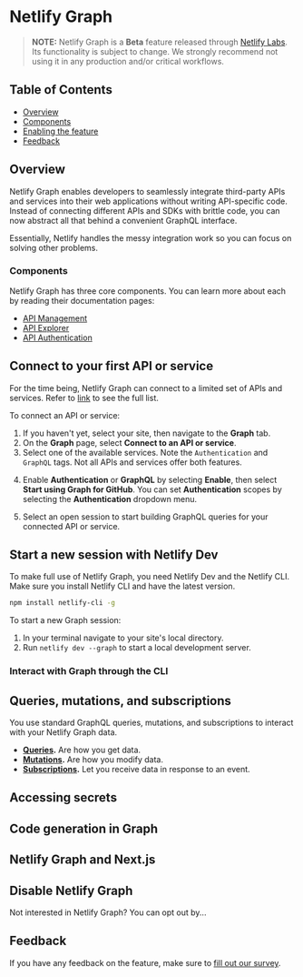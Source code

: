 # Netlify Graph

> **NOTE:** Netlify Graph is a **Beta** feature released through [Netlify Labs](https://www.netlify.com/blog/2021/03/31/test-drive-netlify-beta-features-with-netlify-labs/). Its functionality is subject to change. We strongly recommend not using it in any production and/or critical workflows.

## Table of Contents

- [Overview](#overview)
- [Components](#components)
- [Enabling the feature](#enabling-the-feature)
- [Feedback](#feedback)

## Overview

Netlify Graph enables developers to seamlessly integrate third-party APIs and services into their web applications without writing API-specific code. Instead of connecting different APIs and SDKs with brittle code, you can now abstract all that behind a convenient GraphQL interface.

Essentially, Netlify handles the messy integration work so you can focus on solving other problems.

### Components

Netlify Graph has three core components. You can learn more about each by reading their documentation pages:

- [API Management](api-management.md)
- [API Explorer](api-explorer.md)
- [API Authentication](api-authentication.md)

## Connect to your first API or service
<!-- TODO: Add screenshot of zero state `/sites/netlify-graph-ui-text/graph`. Need to wait until UI is more stable. -->

For the time being, Netlify Graph can connect to a limited set of APIs and services. Refer to [link]() to see the full list.

To connect an API or service:
1. If you haven't yet, select your site, then navigate to the **Graph** tab. 
2. On the **Graph** page, select **Connect to an API or service**.
3. Select one of the available services.
  Note the `Authentication` and `GraphQL` tags. Not all APIs and services offer both features.
<!-- TODO: I made up Start using Graph for GitHub". Currently, the button text changes depending on whether Authentication or Graph Explorer is selected. However, it doesn't have a state for when both are selected. -->
4. Enable **Authentication** or **GraphQL** by selecting **Enable**, then select **Start using Graph for GitHub**.
  You can set **Authentication** scopes by selecting the **Authentication** dropdown menu.
<!-- QUESTION: What does this look like if there isn't an open session? -->
5. Select an open session to start building GraphQL queries for your connected API or service.

## Start a new session with Netlify Dev
To make full use of Netlify Graph, you need Netlify Dev and the Netlify CLI. Make sure you install Netlify CLI and have the latest version.

``` sh
npm install netlify-cli -g
```

To start a new Graph session:
1. In your terminal navigate to your site's local directory.
2. Run `netlify dev --graph` to start a local development server.

### Interact with Graph through the CLI


## Queries, mutations, and subscriptions
<!-- QUESTION: Are we going to address fragments? -->
<!-- QUESTION: Is my assumption that these are standard GraphQL correct? -->
You use standard GraphQL queries, mutations, and subscriptions to interact with your Netlify Graph data.

- **[Queries](https://graphql.org/learn/queries/).** Are how you get data.
- **[Mutations](https://graphql.org/learn/queries/#mutations).** Are how you modify data. 
- **[Subscriptions](https://www.onegraph.com/docs/subscriptions.html).** Let you receive data in response to an event.

<!-- TODO: Possibly add examples, though I think linking to external sources is probably the best way to go. If we want to expand this section, we could have subsections for each type. -->

## Accessing secrets


## Code generation in Graph


## Netlify Graph and Next.js


## Disable Netlify Graph

<!-- TODO: fill out this section -->
Not interested in Netlify Graph? You can opt out by...

## Feedback

If you have any feedback on the feature, make sure to [fill out our survey](https://ntl.fyi/apiauthsurvey).